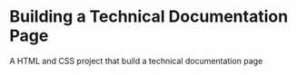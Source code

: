 # Building a Technical Documentation Page
A HTML and CSS project that build a technical documentation page

